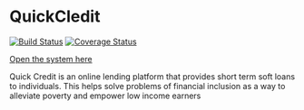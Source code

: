 

# QuickCledit

[![Build Status](https://travis-ci.com/benshidanny11/QuickCledit.svg?branch=develop)](https://travis-ci.com/benshidanny11/QuickCledit)
[![Coverage Status](https://coveralls.io/repos/github/benshidanny11/QuickCledit/badge.svg)](https://coveralls.io/github/benshidanny11/QuickCledit)

<a href="https://benshidanny11.github.io/QuickCledit/UI">Open the system here</a>

Quick Credit is an online lending platform that provides short term soft loans to individuals. This helps solve problems of financial inclusion as a way to alleviate poverty and empower low income earners


